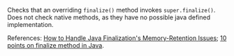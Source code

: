Checks that an overriding `finalize()` method invokes
`super.finalize()`. Does not check native methods, as
they have no possible java defined implementation.

References:
[How to Handle Java Finalization's Memory-Retention Issues](https://www.oracle.com/technetwork/java/javamail/finalization-137655.html);
[10 points on finalize method in Java](https://javarevisited.blogspot.com/2012/03/finalize-method-in-java-tutorial.html).
